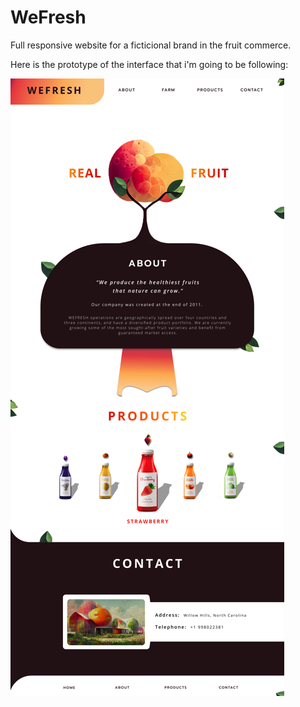 # WeFresh
Full responsive website for a ficticional brand in the fruit commerce.

Here is the prototype of the interface that i'm going to be following:

![Prototype](interface-prototype.PNG)
